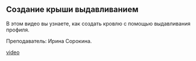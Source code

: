 ## Создание крыши выдавливанием

В этом видео вы узнаете, как создать кровлю с помощью выдавливания профиля.

Преподаватель: Ирина Сорокина.

[video](https://player.softculture.cc/embed/online/RVT/RVT_42.17.02_L3-6_Theory_Roof_by_Extrusion)
